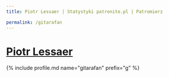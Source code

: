 ```yaml
---
title: Piotr Lessaer | Statystyki patronite.pl | Patromierz

permalink: /gitarafan
---
```


# [Piotr Lessaer](https://patronite.pl/gitarafan)

{% include profile.md name="gitarafan" prefix="g" %}
